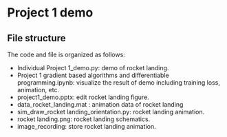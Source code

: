 # Project 1 demo

## File structure
The code and file is organized as follows:
* Individual Project 1_demo.py: demo of rocket landing.
* Project 1 gradient based algorithms and differentiable programming.ipynb: visualize the result of demo including training loss, animation, etc.
* project1_demo.pptx: edit rocket landing figure.
* data_rocket_landing.mat : animation data of rocket landing
* sim_draw_rocket landing_orientation.py: rocket landing animation.
* rocket landing.png: rocket landing schematics.
* image_recording: store rocket landing animation.
